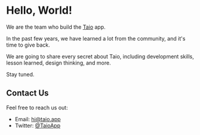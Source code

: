 # Hello, World!

We are the team who build the [Taio](https://taio.app) app.

In the past few years, we have learned a lot from the community, and it's time to give back.

We are going to share every secret about Taio, including development skills, lesson learned, design thinking, and more.

Stay tuned.

## Contact Us

Feel free to reach us out:

- Email: [hi@taio.app](mailto:hi@taio.app)
- Twitter: [@TaioApp](https://twitter.com/TaioApp)